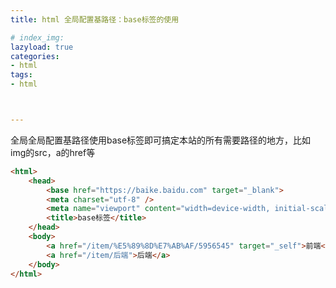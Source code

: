 ```yaml
---
title: html 全局配置基路径：base标签的使用

# index_img: 
lazyload: true
categories:
- html
tags:
- html



---
```









全局全局配置基路径使用base标签即可搞定本站的所有需要路径的地方，比如img的src，a的href等

```html
<html>
	<head>
		<base href="https://baike.baidu.com" target="_blank">
		<meta charset="utf-8" />
		<meta name="viewport" content="width=device-width, initial-scale=1">
		<title>base标签</title>
	</head>
	<body>
		<a href="/item/%E5%89%8D%E7%AB%AF/5956545" target="_self">前端</a>
		<a href="/item/后端">后端</a>
	</body>
</html>

```





